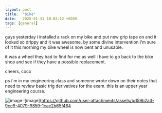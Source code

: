 ```yaml
---
layout: post
title:  "bike"
date:   2025-01-31 18:02:12 +0000
tags: [general]
---
```

guys yesterday i installed a rack on my bike and put new grip tape on and it looked so drippy and it was awesome. by some divine intervention i'm sure of it this morning my bike wheel is now bent and unusable.

it was a wheel they had to find for me as well i have to go back to the bike shop and see if they have a possible replacement. 

cheers,
coco

ps i'm in my engineering class and someone wrote down on their notes that need to review basic trig derivatives for the exam. this is an upper year engineering course.

![image]("https://github.com/user-attachments/assets/a503a348-4dc2-4878-89d2-4eee82a78f84")
![image](https://github.com/user-attachments/assets/bd59b2a3-9ce9-4079-9859-1cae2b65f464

